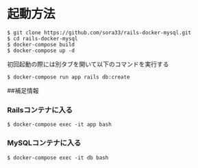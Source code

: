 # 起動方法

```
$ git clone https://github.com/sora33/rails-docker-mysql.git
$ cd rails-docker-mysql
$ docker-compose build
$ docker-compose up -d
```

初回起動の際には別タブを開いて以下のコマンドを実行する

```
$ docker-compose run app rails db:create
```

##補足情報

### Railsコンテナに入る

```
$ docker-compose exec -it app bash
```

### MySQLコンテナに入る

```
$ docker-compose exec -it db bash
```
